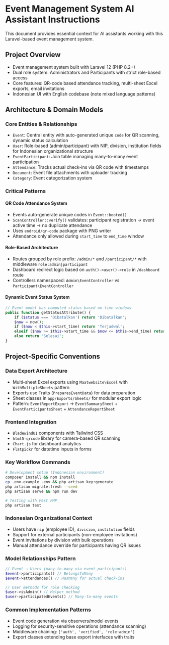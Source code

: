 # Event Management System AI Assistant Instructions

This document provides essential context for AI assistants working with this Laravel-based event management system.

## Project Overview

-   Event management system built with Laravel 12 (PHP 8.2+)
-   Dual role system: Administrators and Participants with strict role-based access
-   Core features: QR-code based attendance tracking, multi-sheet Excel exports, email invitations
-   Indonesian UI with English codebase (note mixed language patterns)

## Architecture & Domain Models

### Core Entities & Relationships

-   `Event`: Central entity with auto-generated unique `code` for QR scanning, dynamic status calculation
-   `User`: Role-based (admin/participant) with NIP, division, institution fields for Indonesian organizational structure
-   `EventParticipant`: Join table managing many-to-many event participation
-   `Attendance`: Tracks actual check-ins via QR code with timestamps
-   `Document`: Event file attachments with uploader tracking
-   `Category`: Event categorization system

### Critical Patterns

#### QR Code Attendance System

-   Events auto-generate unique codes in `Event::booted()`
-   `ScanController::verify()` validates: participant registration → event active time → no duplicate attendance
-   Uses `endroid/qr-code` package with PNG writer
-   Attendance only allowed during `start_time` to `end_time` window

#### Role-Based Architecture

-   Routes grouped by role prefix: `/admin/*` and `/participant/*` with middleware `role:admin|participant`
-   Dashboard redirect logic based on `auth()->user()->role` in `/dashboard` route
-   Controllers namespaced: `Admin\EventController` vs `Participant\EventController`

#### Dynamic Event Status System

```php
// Event model has computed status based on time windows
public function getStatusAttribute() {
    if ($status === 'Dibatalkan') return 'Dibatalkan';
    $now = now();
    if ($now < $this->start_time) return 'Terjadwal';
    elseif ($now >= $this->start_time && $now <= $this->end_time) return 'Berlangsung';
    else return 'Selesai';
}
```

## Project-Specific Conventions

### Data Export Architecture

-   Multi-sheet Excel exports using `Maatwebsite\Excel` with `WithMultipleSheets` pattern
-   Exports use Traits (`PreparesEventData`) for data preparation
-   Sheet classes in `app/Exports/Sheets/` for modular export logic
-   Pattern: `EventReportExport` → `EventSummarySheet` + `EventParticipantsSheet` + `AttendanceReportSheet`

### Frontend Integration

-   `BladewindUI` components with Tailwind CSS
-   `html5-qrcode` library for camera-based QR scanning
-   `Chart.js` for dashboard analytics
-   `Flatpickr` for datetime inputs in forms

### Key Workflow Commands

```bash
# Development setup (Indonesian environment)
composer install && npm install
cp .env.example .env && php artisan key:generate
php artisan migrate:fresh --seed
php artisan serve && npm run dev

# Testing with Pest PHP
php artisan test
```

### Indonesian Organizational Context

-   Users have `nip` (employee ID), `division`, `institution` fields
-   Support for external participants (non-employee invitations)
-   Event invitations by division with bulk operations
-   Manual attendance override for participants having QR issues

### Model Relationships Pattern

```php
// Event → Users (many-to-many via event_participants)
$event->participants() // BelongsToMany
$event->attendances() // HasMany for actual check-ins

// User methods for role checking
$user->isAdmin() // Helper method
$user->participatedEvents() // Many-to-many events
```

### Common Implementation Patterns

-   Event code generation via observers/model events
-   Logging for security-sensitive operations (attendance scanning)
-   Middleware chaining: `['auth', 'verified', 'role:admin']`
-   Export classes extending base export interfaces with traits

